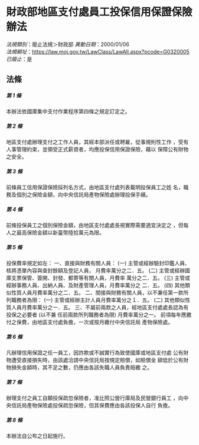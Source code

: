 # 財政部地區支付處員工投保信用保證保險辦法

*法規類別*：廢止法規＞財政部
*異動日期*：2000/01/06  
*法規網址*：https://law.moj.gov.tw/LawClass/LawAll.aspx?pcode=G0320005
*已廢止*：是


## 法條
##### 第 1 條
本辦法依國庫集中支付作業程序第四條之規定訂定之。

##### 第 2 條
地區支付處辦理支付之工作人員，其經本部派任或聘雇，從事規則性工作
，受有人事管理約束，並領受正式薪資者，均應投保信用保證保險，藉以
保障公有財物之安全。

##### 第 3 條
前條員工信用保證保險採列名方式，由地區支付處列表載明投保員工之姓
名，職務及個別之保險金額，向中央信託局產物保險處辦理投保手續。

##### 第 4 條
前條投保員工之個別保險金額，由地區支付處處長視實際需要適宜決定之
，但每人之最高保險金額以新臺幣陸拾萬元為限。

##### 第 5 條
投保費率規定如左：
一、直接與財務有關人員：
 (一) 主管或經辦驗封印鑑人員、核將憑單內容與查封餘額及登記人員，
      月費率萬分之二．五。
 (二) 主管或經辦國庫支票保管、簽開、封發、郵寄等有關人員，月費率
      萬分之二．五。
 (三) 主管或經辦事務人員、出納人員、及財產管理人員，月費率萬分之
      二．五。
 (四) 其他類似性質人員月費率萬分之二．五。
二、間接與財務有關人員，以不兼任第一款所列職務者為限：
 (一) 主管或經辦主計人員月費率萬分之１．五。
 (二) 其他類似性質人員月費率萬分之一．五。
三、不屬前兩款之人員，經地區支付處處長認為有投保之必要者 (以不兼
    任前兩款所列職務者為限) 月費率萬分之一。
前項每年應繳付之保費，由地區支付處負擔，一次或按月繳付中央信託局
產物保險處。


##### 第 6 條
凡辦理信用保證之任一員工，因詐欺或不誠實行為致使國庫或地區支付處
公有財物遭受直接損失時，由該處洽請中央信託局按規定賠償，如賠償金
額低於公有財物損失金額時，其不足之數，仍應由各該失職人員負責賠繳
之。

##### 第 7 條
辦理支付之員工自願投保疏忽保險者，准比照公營行庫局及民營銀行員工
，向中央信託局產物保險處投保疏忽保險，但其保費應由各該投保人自行
負擔。

##### 第 8 條
本辦法自公布之日起施行。


